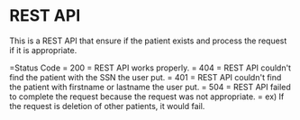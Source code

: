 # REST API
This is a REST API that ensure if the patient exists and process the request if it is appropriate.

=Status Code
  = 200
    = REST API works properly.
  = 404
    = REST API couldn't find the patient with the SSN the user put.
  = 401
    = REST API couldn't find the patient with firstname or lastname the user put.
  = 504
    = REST API failed to complete the request because the request was not appropriate.
    = ex) If the request is deletion of other patients, it would fail.
